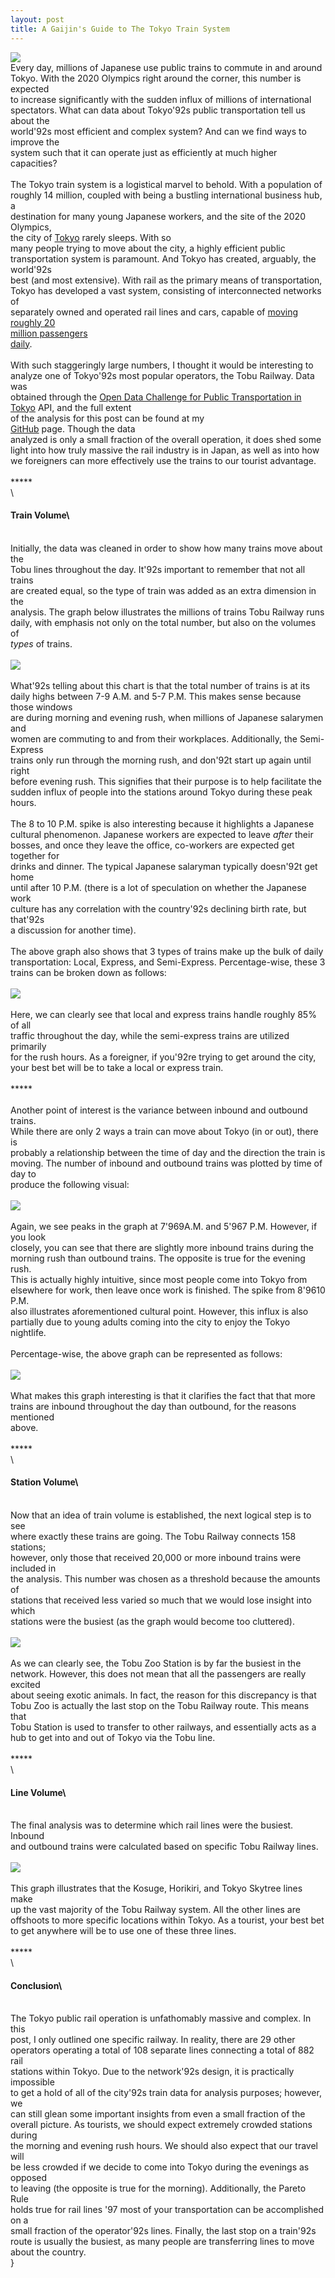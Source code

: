```yaml
---
layout: post
title: A Gaijin's Guide to The Tokyo Train System
---
```


![](https://cdn-images-1.medium.com/max/1600/1*xHUN1AVM0ejObXBygvCr9g.jpeg)\
<span class="figcaption_hack">Every day, millions of Japanese use public trains to commute in and around\
Tokyo. With the 2020 Olympics right around the corner, this number is expected\
to increase significantly with the sudden influx of millions of international\
spectators. What can data about Tokyo\'92s public transportation tell us about the\
world\'92s most efficient and complex system? And can we find ways to improve the\
system such that it can operate just as efficiently at much higher capacities?</span>\
\
The Tokyo train system is a logistical marvel to behold. With a population of\
roughly 14 million, coupled with being a bustling international business hub, a\
destination for many young Japanese workers, and the site of the 2020 Olympics,\
the city of [Tokyo](https://en.wikipedia.org/wiki/Tokyo) rarely sleeps. With so\
many people trying to move about the city, a highly efficient public\
transportation system is paramount. And Tokyo has created, arguably, the world\'92s\
best (and most extensive). With rail as the primary means of transportation,\
Tokyo has developed a vast system, consisting of interconnected networks of\
separately owned and operated rail lines and cars, capable of [moving roughly 20\
million passengers\
daily](https://en.wikipedia.org/wiki/Transport_in_Greater_Tokyo#Rail).\
\
With such staggeringly large numbers, I thought it would be interesting to\
analyze one of Tokyo\'92s most popular operators, the Tobu Railway. Data was\
obtained through the [Open Data Challenge for Public Transportation in\
Tokyo](https://tokyochallenge.odpt.org/en/index.html) API, and the full extent\
of the analysis for this post can be found at my\
[GitHub](https://github.com/Nburkhal/Tokyo-Train-Data) page. Though the data\
analyzed is only a small fraction of the overall operation, it does shed some\
light into how truly massive the rail industry is in Japan, as well as into how\
we foreigners can more effectively use the trains to our tourist advantage.\
\
*****\
\
#### Train Volume\
\
Initially, the data was cleaned in order to show how many trains move about the\
Tobu lines throughout the day. It\'92s important to remember that not all trains\
are created equal, so the type of train was added as an extra dimension in the\
analysis. The graph below illustrates the millions of trains Tobu Railway runs\
daily, with emphasis not only on the total number, but also on the volumes of\
*types* of trains.\
\
![](https://cdn-images-1.medium.com/max/1600/1*43IRTEJ3ZjvqTl_3sobraQ.png)\
\
What\'92s telling about this chart is that the total number of trains is at its\
daily highs between 7-9 A.M. and 5-7 P.M. This makes sense because those windows\
are during morning and evening rush, when millions of Japanese salarymen and\
women are commuting to and from their workplaces. Additionally, the Semi-Express\
trains only run through the morning rush, and don\'92t start up again until right\
before evening rush. This signifies that their purpose is to help facilitate the\
sudden influx of people into the stations around Tokyo during these peak hours.\
\
The 8 to 10 P.M. spike is also interesting because it highlights a Japanese\
cultural phenomenon. Japanese workers are expected to leave *after* their\
bosses, and once they leave the office, co-workers are expected get together for\
drinks and dinner. The typical Japanese salaryman typically doesn\'92t get home\
until after 10 P.M. (there is a lot of speculation on whether the Japanese work\
culture has any correlation with the country\'92s declining birth rate, but that\'92s\
a discussion for another time).\
\
The above graph also shows that 3 types of trains make up the bulk of daily\
transportation: Local, Express, and Semi-Express. Percentage-wise, these 3\
trains can be broken down as follows:\
\
![](https://cdn-images-1.medium.com/max/1600/1*jY8DLyn1Rxv6pTty3o62Yw.png)\
\
Here, we can clearly see that local and express trains handle roughly 85% of all\
traffic throughout the day, while the semi-express trains are utilized primarily\
for the rush hours. As a foreigner, if you\'92re trying to get around the city,\
your best bet will be to take a local or express train.\
\
*****\
\
Another point of interest is the variance between inbound and outbound trains.\
While there are only 2 ways a train can move about Tokyo (in or out), there is\
probably a relationship between the time of day and the direction the train is\
moving. The number of inbound and outbound trains was plotted by time of day to\
produce the following visual:\
\
![](https://cdn-images-1.medium.com/max/1600/1*H9y18aO2QiByIU1UBbIlTg.png)\
\
Again, we see peaks in the graph at 7\'969A.M. and 5\'967 P.M. However, if you look\
closely, you can see that there are slightly more inbound trains during the\
morning rush than outbound trains. The opposite is true for the evening rush.\
This is actually highly intuitive, since most people come into Tokyo from\
elsewhere for work, then leave once work is finished. The spike from 8\'9610 P.M.\
also illustrates aforementioned cultural point. However, this influx is also\
partially due to young adults coming into the city to enjoy the Tokyo nightlife.\
\
Percentage-wise, the above graph can be represented as follows:\
\
![](https://cdn-images-1.medium.com/max/1600/1*ftIZiEQFICfaxaEd9hixKQ.png)\
\
What makes this graph interesting is that it clarifies the fact that that more\
trains are inbound throughout the day than outbound, for the reasons mentioned\
above.\
\
*****\
\
#### Station Volume\
\
Now that an idea of train volume is established, the next logical step is to see\
where exactly these trains are going. The Tobu Railway connects 158 stations;\
however, only those that received 20,000 or more inbound trains were included in\
the analysis. This number was chosen as a threshold because the amounts of\
stations that received less varied so much that we would lose insight into which\
stations were the busiest (as the graph would become too cluttered).\
\
![](https://cdn-images-1.medium.com/max/1600/1*30szjnMX1wS_GJ3dRDFxMA.png)\
\
As we can clearly see, the Tobu Zoo Station is by far the busiest in the\
network. However, this does not mean that all the passengers are really excited\
about seeing exotic animals. In fact, the reason for this discrepancy is that\
Tobu Zoo is actually the last stop on the Tobu Railway route. This means that\
Tobu Station is used to transfer to other railways, and essentially acts as a\
hub to get into and out of Tokyo via the Tobu line.\
\
*****\
\
#### Line Volume\
\
The final analysis was to determine which rail lines were the busiest. Inbound\
and outbound trains were calculated based on specific Tobu Railway lines.\
\
![](https://cdn-images-1.medium.com/max/1600/1*rC_ZjouFJ9JyfWKeRLuBAg.png)\
\
This graph illustrates that the Kosuge, Horikiri, and Tokyo Skytree lines make\
up the vast majority of the Tobu Railway system. All the other lines are\
offshoots to more specific locations within Tokyo. As a tourist, your best bet\
to get anywhere will be to use one of these three lines.\
\
*****\
\
#### Conclusion\
\
The Tokyo public rail operation is unfathomably massive and complex. In this\
post, I only outlined one specific railway. In reality, there are 29 other\
operators operating a total of 108 separate lines connecting a total of 882 rail\
stations within Tokyo. Due to the network\'92s design, it is practically impossible\
to get a hold of all of the city\'92s train data for analysis purposes; however, we\
can still glean some important insights from even a small fraction of the\
overall picture. As tourists, we should expect extremely crowded stations during\
the morning and evening rush hours. We should also expect that our travel will\
be less crowded if we decide to come into Tokyo during the evenings as opposed\
to leaving (the opposite is true for the morning). Additionally, the Pareto Rule\
holds true for rail lines \'97 most of your transportation can be accomplished on a\
small fraction of the operator\'92s lines. Finally, the last stop on a train\'92s\
route is usually the busiest, as many people are transferring lines to move\
about the country.\
}
